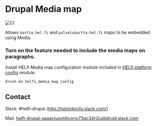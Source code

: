 # Drupal Media map

![CI](https://github.com/City-of-Helsinki/drupal-module-helfi-media-map/workflows/CI/badge.svg)

Allows `kartta.hel.fi` and `palvelukartta.hel.fi` maps to be embedded using Media.

### Turn on the feature needed to include the media maps on paragraphs.

Install HELfi Media map configuration module included in [HELfi platform config](https://github.com/City-of-Helsinki/drupal-helfi-platform-config) module.

`drush en helfi_media_map_config`

## Contact

Slack: #helfi-drupal (http://helsinkicity.slack.com/)

Mail: helfi-drupal-aaaactuootjhcono73gc34rj2u@druid.slack.com
